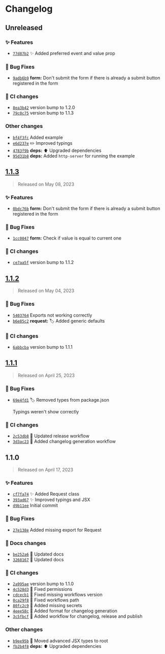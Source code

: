 # Changelog

<a name="unreleased"></a>
## Unreleased

### ✨ Features
- [`77d87b2`](https://github.com/maicol07/mithril-utilities/commit/77d87b28e9411390c4e3d783043f02808d9065eb) ✨ Added preferred event and value prop

### 🐛 Bug Fixes
- [`9adb6b9`](https://github.com/maicol07/mithril-utilities/commit/9adb6b9dfc88d41fcfecfb42aaee38f6a849a57b) **form:** Don't submit the form if there is already a submit button registered in the form

### 👷 CI changes
- [`8ea3b42`](https://github.com/maicol07/mithril-utilities/commit/8ea3b42ccaa7e038cf6aeab2a6106db940e42856) version bump to 1.2.0
- [`79c0c75`](https://github.com/maicol07/mithril-utilities/commit/79c0c7549c9711e793aaa8586df991c673fd8c0c) version bump to 1.1.3

### Other changes
- [`bf4f3fc`](https://github.com/maicol07/mithril-utilities/commit/bf4f3fcd68fa448796b26121ccfd6ef19c519d91) Added example
- [`e6d237e`](https://github.com/maicol07/mithril-utilities/commit/e6d237eb51bf763d1c0d34af211bb14a782cac04) ✏️ Improved typings
- [`4783f9b`](https://github.com/maicol07/mithril-utilities/commit/4783f9b65e897b020e4300495ea31243cb1e670d) **deps:** ⬆️ Upgraded dependencies
- [`95d31b8`](https://github.com/maicol07/mithril-utilities/commit/95d31b86b19415196324b42160abdc8c491c584e) **deps:** Added `http-server` for running the example


<a name="1.1.3"></a>
## [1.1.3](https://github.com/maicol07/mithril-utilities/compare/1.1.2...1.1.3)

> Released on May 08, 2023

### ✨ Features
- [`0bdc76b`](https://github.com/maicol07/mithril-utilities/commit/0bdc76bdd3e0ed22ec80da87cd648ccd0f2ef811) **form:** Don't submit the form if there is already a submit button registered in the form

### 🐛 Bug Fixes
- [`1cc0047`](https://github.com/maicol07/mithril-utilities/commit/1cc0047b0e7ee467bce3c8d30252540320a20ddb) **form:** Check if value is equal to current one

### 👷 CI changes
- [`ce7aa5f`](https://github.com/maicol07/mithril-utilities/commit/ce7aa5fb48c3600d17dd3888eb8229129660d829) version bump to 1.1.2


<a name="1.1.2"></a>
## [1.1.2](https://github.com/maicol07/mithril-utilities/compare/1.1.1...1.1.2)

> Released on May 04, 2023

### 🐛 Bug Fixes
- [`5403764`](https://github.com/maicol07/mithril-utilities/commit/5403764ea349c65a58207aac61587ba0a9b4fc0e) Exports not working correctly
- [`b6e85c2`](https://github.com/maicol07/mithril-utilities/commit/b6e85c262c9b0945527dff44a40b90f2ad7d88b7) **request:** 🏷️ Added generic defaults

### 👷 CI changes
- [`6abbcba`](https://github.com/maicol07/mithril-utilities/commit/6abbcbad4d4eca9048d3f79ed610c3a87bff5716) version bump to 1.1.1


<a name="1.1.1"></a>
## [1.1.1](https://github.com/maicol07/mithril-utilities/compare/1.1.0...1.1.1)

> Released on April 25, 2023

### 🐛 Bug Fixes
- [`69e4fd1`](https://github.com/maicol07/mithril-utilities/commit/69e4fd1bc3d01e144860b6a6e56981df18e46bde) 🏷️ Removed types from package.json

    Typings weren't show correctly

### 👷 CI changes
- [`2c53db8`](https://github.com/maicol07/mithril-utilities/commit/2c53db8c9d557562bb485c04b044187e630d2a3a) 📝 Updated release workflow
- [`3d3ac23`](https://github.com/maicol07/mithril-utilities/commit/3d3ac23884db056dd9b419669cc609dec5c4337a) 👷 Added changelog generation workflow


<a name="1.1.0"></a>
## 1.1.0

> Released on April 17, 2023

### ✨ Features
- [`cf7fa74`](https://github.com/maicol07/mithril-utilities/commit/cf7fa745f6fbed487c310b33350edaae83ffcef3) ✨ Added Request class
- [`393ad67`](https://github.com/maicol07/mithril-utilities/commit/393ad671b7d40a06b3ecd53c76db8525c6afe360) ✨ Improved typings and JSX
- [`d9b11ee`](https://github.com/maicol07/mithril-utilities/commit/d9b11ee227d460f98014a39d44b2bf472ea10130) Initial commit

### 🐛 Bug Fixes
- [`27e138e`](https://github.com/maicol07/mithril-utilities/commit/27e138ef6507fbb279cc0eae2f7c09cc69d51ac1) Added missing export for Request

### 📝 Docs changes
- [`be252a6`](https://github.com/maicol07/mithril-utilities/commit/be252a613f835212d86ffcb3bbe4ba8063a7ef5f) 📝 Updated docs
- [`3268167`](https://github.com/maicol07/mithril-utilities/commit/32681671342595aea1db79d0dc9380dcc568a06a) 📝 Updated docs

### 👷 CI changes
- [`2a995ae`](https://github.com/maicol07/mithril-utilities/commit/2a995ae390257ce283089bfffe875f19213c7857) version bump to 1.1.0
- [`4c528d3`](https://github.com/maicol07/mithril-utilities/commit/4c528d3ef48e56c489d7b5492f1ca54a81326e7d) 💚 Fixed permissions
- [`cdcecb1`](https://github.com/maicol07/mithril-utilities/commit/cdcecb1ac19d7da9573f10f22a700ef893ae74c3) 💚 Fixed missing workflows version
- [`0ca29f8`](https://github.com/maicol07/mithril-utilities/commit/0ca29f8b09777e6b91bbb1218a38faf13511bb52) 💚 Fixed workflows path
- [`80fc2c9`](https://github.com/maicol07/mithril-utilities/commit/80fc2c9d9143fd981add23e35739bbf43c464569) 💚 Added missing secrets
- [`4eee58c`](https://github.com/maicol07/mithril-utilities/commit/4eee58c658042cefcc36c78e929dba36e3b6de95) 👷 Added format for changelog generation
- [`3c5fbcf`](https://github.com/maicol07/mithril-utilities/commit/3c5fbcfdeb52b86428556558053057fc767ccb9c) 👷 Added workflow for changelog, release and publish

### Other changes
- [`b9ee95b`](https://github.com/maicol07/mithril-utilities/commit/b9ee95b9f4f936a1bb27c6afe25d99a6c2218a67) 🚚 Moved advanced JSX types to root
- [`fb2b4f8`](https://github.com/maicol07/mithril-utilities/commit/fb2b4f8f474b8b39920f6d863fce2b45e3a6e6f5) **deps:** ⬆️ Upgraded dependencies
